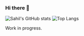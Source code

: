 ### Hi there 👋

![Sahil's GitHub stats](https://github-readme-stats.vercel.app/api?username=sahilshembekar&count_private=true&show_icons=true&theme=chartreuse-dark)
![Top Langs](https://github-readme-stats.vercel.app/api/top-langs/?username=sahilshembekar&layout=compact)

Work in progress.
<!--
**sahilshembekar/sahilshembekar** is a ✨ _special_ ✨ repository because its `README.md` (this file) appears on your GitHub profile.

Here are some ideas to get you started:

- 🔭 I’m currently working on ...
- 🌱 I’m currently learning ...
- 👯 I’m looking to collaborate on ...
- 🤔 I’m looking for help with ...
- 💬 Ask me about ...
- 📫 How to reach me: ...
- 😄 Pronouns: ...
- ⚡ Fun fact: ...
-->
